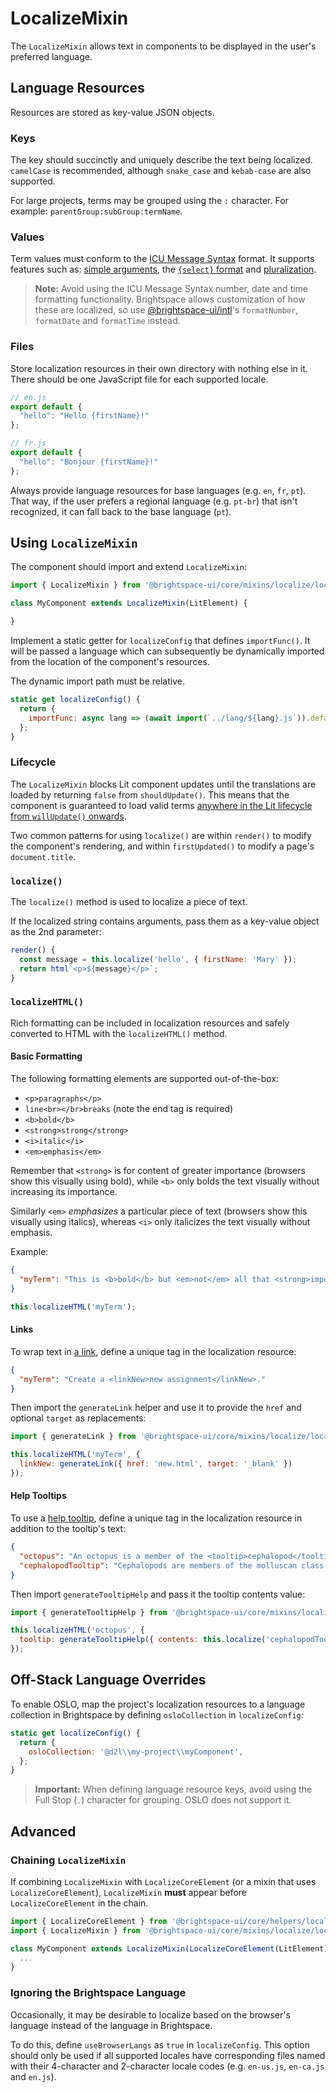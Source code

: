 # LocalizeMixin

The `LocalizeMixin` allows text in components to be displayed in the user's preferred language.

## Language Resources

Resources are stored as key-value JSON objects.

### Keys

The key should succinctly and uniquely describe the text being localized. `camelCase` is recommended, although `snake_case` and `kebab-case` are also supported.

For large projects, terms may be grouped using the `:` character. For example: `parentGroup:subGroup:termName`.

### Values

Term values must conform to the [ICU Message Syntax](https://formatjs.io/docs/core-concepts/icu-syntax/) format. It supports features such as: [simple arguments](https://formatjs.io/docs/core-concepts/icu-syntax/#simple-argument), the [`{select}` format](https://formatjs.io/docs/core-concepts/icu-syntax/#select-format) and [pluralization](https://formatjs.io/docs/core-concepts/icu-syntax/#plural-format).

> **Note:** Avoid using the ICU Message Syntax number, date and time formatting functionality. Brightspace allows customization of how these are localized, so use [@brightspace-ui/intl](https://github.com/BrightspaceUI/intl)'s `formatNumber`, `formatDate` and `formatTime` instead.

### Files

Store localization resources in their own directory with nothing else in it. There should be one JavaScript file for each supported locale.

```javascript
// en.js
export default {
  "hello": "Hello {firstName}!"
};
```
```javascript
// fr.js
export default {
  "hello": "Bonjour {firstName}!"
};
```

Always provide language resources for base languages (e.g. `en`, `fr`, `pt`). That way, if the user prefers a regional language (e.g. `pt-br`) that isn't recognized, it can fall back to the base language (`pt`).

## Using `LocalizeMixin`

The component should import and extend `LocalizeMixin`:

```javascript
import { LocalizeMixin } from '@brightspace-ui/core/mixins/localize/localize-mixin.js';

class MyComponent extends LocalizeMixin(LitElement) {

}
```

Implement a static getter for `localizeConfig` that defines `importFunc()`. It will be passed a language which can subsequently be dynamically imported from the location of the component's resources.

The dynamic import path must be relative.

```javascript
static get localizeConfig() {
  return {
    importFunc: async lang => (await import(`../lang/${lang}.js`)).default,
  };
}
```

### Lifecycle

The `LocalizeMixin` blocks Lit component updates until the translations are loaded by returning `false` from `shouldUpdate()`. This means that the component is guaranteed to load valid terms [anywhere in the Lit lifecycle from `willUpdate()` onwards](https://lit.dev/docs/components/lifecycle/#reactive-update-cycle).

Two common patterns for using `localize()` are within `render()` to modify the component's rendering, and within `firstUpdated()` to modify a page's `document.title`.

### `localize()`

The `localize()` method is used to localize a piece of text.

If the localized string contains arguments, pass them as a key-value object as the 2nd parameter:

```javascript
render() {
  const message = this.localize('hello', { firstName: 'Mary' });
  return html`<p>${message}</p>`;
}
```

### `localizeHTML()`

Rich formatting can be included in localization resources and safely converted to HTML with the `localizeHTML()` method.

#### Basic Formatting

The following formatting elements are supported out-of-the-box:

* `<p>paragraphs</p>`
* `line<br></br>breaks` (note the end tag is required)
* `<b>bold</b>`
* `<strong>strong</strong>`
* `<i>italic</i>`
* `<em>emphasis</em>`

Remember that `<strong>` is for content of greater importance (browsers show this visually using bold), while `<b>` only bolds the text visually without increasing its importance.

Similarly `<em>` *emphasizes* a particular piece of text (browsers show this visually using italics), whereas `<i>` only italicizes the text visually without emphasis.

Example:

```json
{
  "myTerm": "This is <b>bold</b> but <em>not</em> all that <strong>important</strong>."
}
```

```javascript
this.localizeHTML('myTerm');
```

#### Links

To wrap text in [a link](../../components/link/), define a unique tag in the localization resource:

```json
{
  "myTerm": "Create a <linkNew>new assignment</linkNew>."
}
```

Then import the `generateLink` helper and use it to provide the `href` and optional `target` as replacements:

```javascript
import { generateLink } from '@brightspace-ui/core/mixins/localize/localize-mixin.js';

this.localizeHTML('myTerm', {
  linkNew: generateLink({ href: 'new.html', target: '_blank' })
});
```

#### Help Tooltips

To use a [help tooltip](../../components/tooltip/), define a unique tag in the localization resource in addition to the tooltip's text:

```json
{
  "octopus": "An octopus is a member of the <tooltip>cephalopod</tooltip> family.",
  "cephalopodTooltip": "Cephalopods are members of the molluscan class Cephalopoda"
}
```

Then import `generateTooltipHelp` and pass it the tooltip contents value:

```javascript
import { generateTooltipHelp } from '@brightspace-ui/core/mixins/localize/localize-mixin.js';

this.localizeHTML('octopus', {
  tooltip: generateTooltipHelp({ contents: this.localize('cephalopodTooltip') })
});
```

## Off-Stack Language Overrides

To enable OSLO, map the project's localization resources to a language collection in Brightspace by defining `osloCollection` in `localizeConfig`:

```javascript
static get localizeConfig() {
  return {
    osloCollection: '@d2l\\my-project\\myComponent',
  };
}
```

> **Important:** When defining language resource keys, avoid using the Full Stop (`.`) character for grouping. OSLO does not support it.

## Advanced

### Chaining `LocalizeMixin`

If combining `LocalizeMixin` with `LocalizeCoreElement` (or a mixin that uses `LocalizeCoreElement`), `LocalizeMixin` **must** appear before `LocalizeCoreElement` in the chain.

```javascript
import { LocalizeCoreElement } from '@brightspace-ui/core/helpers/localize-core-element.js';
import { LocalizeMixin } from '@brightspace-ui/core/mixins/localize/localize-mixin.js';

class MyComponent extends LocalizeMixin(LocalizeCoreElement(LitElement)) {
  ...
}
```

### Ignoring the Brightspace Language

Occasionally, it may be desirable to localize based on the browser's language instead of the language in Brightspace.

To do this, define `useBrowserLangs` as `true` in `localizeConfig`. This option should only be used if all supported locales have corresponding files named with their 4-character and 2-character locale codes (e.g. `en-us.js`, `en-ca.js` and `en.js`).
